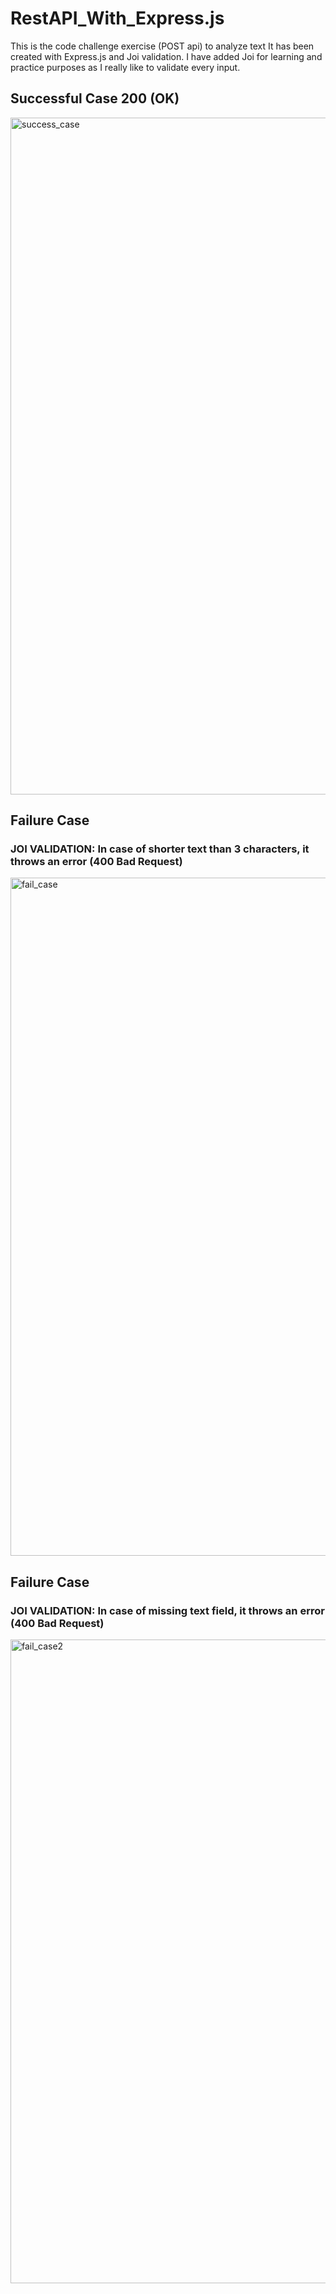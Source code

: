 # RestAPI_With_Express.js
This is the code challenge exercise (POST api) to analyze text
It has been created with Express.js and Joi validation. I have added Joi for learning and practice purposes as I really like to validate every input.

## Successful Case 200 (OK)
<img width="1083" alt="success_case" src="https://user-images.githubusercontent.com/15648707/50344945-ed0d7b00-0535-11e9-95ea-42daa02d4a20.png">

## Failure Case
### JOI VALIDATION: In case of shorter text than 3 characters, it throws an error (400 Bad Request)
<img width="1085" alt="fail_case" src="https://user-images.githubusercontent.com/15648707/50345054-4c6b8b00-0536-11e9-81ab-7136daef85a0.png">

## Failure Case
### JOI VALIDATION: In case of missing text field, it throws an error (400 Bad Request)
<img width="1030" alt="fail_case2" src="https://user-images.githubusercontent.com/15648707/50345071-61e0b500-0536-11e9-9028-6ffb7ae61052.png">
